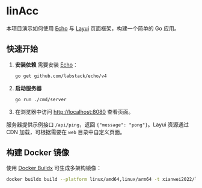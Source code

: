 # linAcc

本项目演示如何使用 [Echo](https://echo.labstack.com/) 与 [Layui](https://www.layui.com/) 页面框架，构建一个简单的 Go 应用。

## 快速开始

1. **安装依赖**
   需要安装 [Echo](https://echo.labstack.com/)：
   ```bash
   go get github.com/labstack/echo/v4
   ```

2. **启动服务器**
   ```bash
   go run ./cmd/server
   ```

3. 在浏览器中访问 [http://localhost:8080](http://localhost:8080) 查看页面。

服务器提供示例接口 `/api/ping`，返回 `{"message": "pong"}`。Layui 资源通过 CDN 加载，可根据需要在 `web` 目录中自定义页面。

## 构建 Docker 镜像

使用 [Docker Buildx](https://docs.docker.com/buildx/working-with-buildx/) 可生成多架构镜像：

```bash
docker buildx build --platform linux/amd64,linux/arm64 -t xianwei2022/linacc:latest .
```
